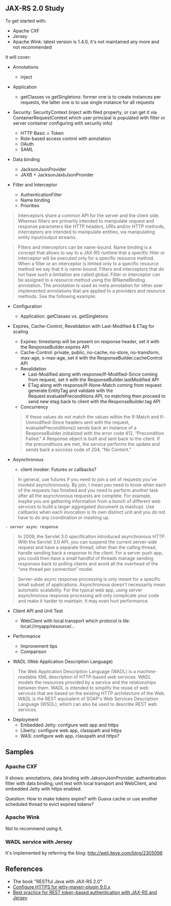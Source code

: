 JAX-RS 2.0 Study
-----------------------

To get started with:

- Apache CXF
- Jersey
- Apache Wink: latest version is 1.4.0, it's not maintained any more and not recommended

It will cover:

- Annotations
	- inject	

- Application
	- getClasses vs getSingletons: former one is to create instances per requests, the latter one is to use single instance for all requests

- Security: SecurityContext (inject with filed property, or can get it via ContainerRequestContext which user principal is populated with filter or server container configuring with security info)
	- HTTP Basic + Token
	- Role-based access control with annotation
	- OAuth
	- SAML

- Data binding
	- JacksonJsonProvider
	- JAXB + JacksonJaxbJsonProvider

- Filter and Interceptor
	- AuthenticationFilter
	- Name binding
	- Priorities

> Interceptors share a common API for the server and the client side. Whereas filters are primarily intended to manipulate request and response parameters like HTTP headers, URIs and/or HTTP methods, interceptors are intended to manipulate entities, via manipulating entity input/output streams. 

> Filters and interceptors can be name-bound. Name binding is a concept that allows to say to a JAX-RS runtime that a specific filter or interceptor will be executed only for a specific resource method. When a filter or an interceptor is limited only to a specific resource method we say that it is name-bound. Filters and interceptors that do not have such a limitation are called global. Filter or interceptor can be assigned to a resource method using the @NameBinding annotation. The annotation is used as meta annotation for other user implemented annotations that are applied to a providers and resource methods. See the following example:

- Configuration
	- Application: getClasses vs. getSingletons

- Expires, Cache-Control, Revalidation with Last-Modified & ETag for scaling 
	- Expires: timestamp will be present on response header, set it with the ResponseBuilder.expires API
	- Cache-Control: private, public, no-cache, no-store, no-transform, max-age, s-max-age, set it with the ResponseBuilder.cacheControl API
	- Revalidation
		- Last-Modified along with response/If-Modified-Since coming from request, set it with the ResponseBuilder.lastModified API
		- ETag along with response/If-None-Match coming from request: generate EntityTag and validate with the Request.evaluatePreconditions API, no matching then proceed to send new etag back to client with the ResponseBuilder.tag API
	- Concurrency 
	
	> If these values do not match the values within the If-Match and If-Unmodified-Since headers sent with the request, evaluatePreconditions() sends back an instance of a ResponseBuilder initialized with the error code 412, “Precondition Failed.” A Response object is built and sent back to the client. If the preconditions are met, the service performs the update and sends back a success code of 204, “No Content.”

- Asynchronous 
	- client invoker: Futures or callbacks?	

> In general, use futures if you need to join a set of requests you’ve invoked asynchronously. By join, I mean you need to know when each of the requests has finished and you need to perform another task after all the asynchronous requests are complete. For example, maybe you are gathering information from a bunch of different web services to build a larger aggregated document (a mashup). Use callbacks when each invocation is its own distinct unit and you do not have to do any coordination or mashing up.

	- server async response

> In 2009, the Servlet 3.0 specification introduced asynchronous HTTP. With the Servlet 3.0 API, you can suspend the current server-side request and have a separate thread, other than the calling thread, handle sending back a response to the client. For a server push app, you could then have a small handful of threads manage sending responses back to polling clients and avoid all the overhead of the “one thread per connection” model. 

> Server-side async response processing is only meant for a specific small subset of applications. Asynchronous doesn’t necessarily mean automatic scalability. For the typical web app, using server asynchronous response processing will only complicate your code and make it harder to maintain. It may even hurt performance.

- Client API and Unit Test
	- WebClient with local transport which protocol is lile: local://myapp/resource/...

- Performance
	- Improvement tips
	- Comparison

- WADL (Web Application Description Language)

> The Web Application Description Language (WADL) is a machine-readable XML description of HTTP-based web services. WADL models the resources provided by a service and the relationships between them. WADL is intended to simplify the reuse of web services that are based on the existing HTTP architecture of the Web. WADL is the REST equivalent of SOAP's Web Services Description Language (WSDL), which can also be used to describe REST web services.

- Deployment
	- Embedded Jetty: confgiure web app and https
	- Liberty: configure web app, classpath and https
	- WAS: configure web app, classpath and https?


## Samples

### Apache CXF

It shows: annotations, data binding with JaksonJsonProvider, authentication filter with data binding, unit test with local transport and WebClient, and embedded Jetty with https enabled.

Question: How to make tokens expire? with Guava cache or use another scheduled thread to evict expired tokens?

### Apache Wink

Not to recommend using it.

### WADL service with Jersey

It's implemented by referring the blog: http://weli.iteye.com/blog/2305096

## References

- The book "RESTful Java with JAX-RS 2.0"
- [Configure HTTPS for jetty-maven-plugin 9.0.x](http://juplo.de/configure-https-for-jetty-maven-plugin-9-0-x/)
- [Best practice for REST token-based authentication with JAX-RS and Jersey](http://stackoverflow.com/questions/26777083/best-practice-for-rest-token-based-authentication-with-jax-rs-and-jersey)